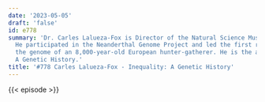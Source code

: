 ```yaml
---
date: '2023-05-05'
draft: 'false'
id: e778
summary: 'Dr. Carles Lalueza-Fox is Director of the Natural Science Museum in Barcelona.
  He participated in the Neanderthal Genome Project and led the first retrieval of
  the genome of an 8,000-year-old European hunter-gatherer. He is the author of Inequality:
  A Genetic History.'
title: '#778 Carles Lalueza-Fox - Inequality: A Genetic History'
---
```

{{< episode >}}
